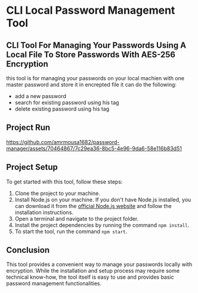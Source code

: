 # CLI Local Password Management Tool

## CLI Tool For Managing Your Passwords Using A Local File To Store Passwords With AES-256 Encryption

this tool is for managing your passwords on your local machien with one master password and store it in encrepted file it can do the following:

* add a new password
* search for existing password  using his tag
* delete existing password  using his tag 

##  Project Run

https://github.com/amrmousa1682/password-manager/assets/70464867/7c29ea36-8bc5-4e96-9da6-58e116b83d51

## Project Setup

To get started with this tool, follow these steps:

1. Clone the project to your machine.
2. Install Node.js on your machine. If you don't have Node.js installed, you can download it from the [official Node.js website](https://nodejs.org/) and follow the installation instructions. 
3. Open a terminal and navigate to the project folder.
4. Install the project dependencies by running the command `npm install`.
5. To start the tool, run the command `npm start`.

## Conclusion

This tool provides a convenient way to manage your passwords locally with encryption. While the installation and setup process may require some technical know-how, the tool itself is easy to use and provides basic password management functionalities.
